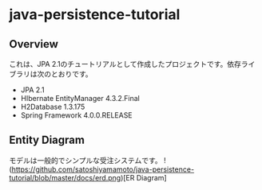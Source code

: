 java-persistence-tutorial
=========================

## Overview
これは、JPA 2.1のチュートリアルとして作成したプロジェクトです。依存ライブラリは次のとおりです。

* JPA 2.1
* HIbernate EntityManager 4.3.2.Final
* H2Database 1.3.175
* Spring Framework 4.0.0.RELEASE

## Entity Diagram
モデルは一般的でシンプルな受注システムです。
!(https://github.com/satoshiyamamoto/java-persistence-tutorial/blob/master/docs/erd.png)[ER Diagram]

